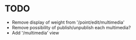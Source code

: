 # TODO

- Remove display of weight from '/point/edit/multimedia'
- Remove possibility of publish/unpublish each multimedia?
- Add '/multimedia' view
